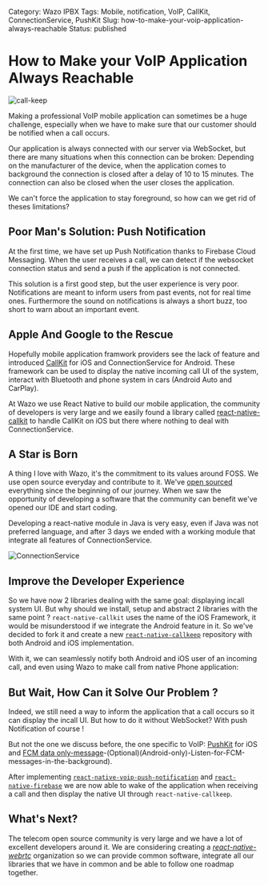 Category: Wazo IPBX
Tags: Mobile, notification, VoIP, CallKit, ConnectionService, PushKit
Slug: how-to-make-your-voip-application-always-reachable
Status: published

# How to Make your VoIP Application Always Reachable

![call-keep](https://user-images.githubusercontent.com/2076632/54532019-213ddf80-495d-11e9-85ee-7d2aa38a3fe9.gif)


Making a professional VoIP mobile application can sometimes be a huge challenge, especially when we have to make sure that our customer should be  notified when a call occurs.

Our application is always connected with our server via WebSocket, but there are many situations when this connection can be broken: Depending on the manufacturer of the device, when the application comes to background the connection is closed after a delay of 10 to 15 minutes. The connection can also be closed when the user closes the application.

We can't force the application to stay foreground, so how can we get rid of theses limitations?

## Poor Man's Solution: Push Notification

At the first time, we have set up Push Notification thanks to Firebase Cloud Messaging. When the user receives a call, we can detect if the websocket connection status and send a push if the application is not connected.

This solution is a first good step, but the user experience is very poor. Notifications are meant to inform users from past events, not for real time ones. Furthermore the sound on notifications is always a short buzz, too short to warn about an important event.

## Apple And Google to the Rescue

Hopefully mobile application framwork providers see the lack of feature and introduced [CallKit](https://developer.apple.com/videos/play/wwdc2016/230/) for iOS and ConnectionService for Android. These framework can be used to display the native incoming call UI of the system, interact with Bluetooth and phone system in cars (Android Auto and CarPlay).

At Wazo we use React Native to build our mobile application, the community of developers is very large and we easily found a library called [react-native-callkit](https://github.com/ianlin/react-native-callkit) to handle CallKit on iOS but there where nothing to deal with ConnectionService.

## A Star is Born

A thing I love with Wazo, it's the commitment to its values around FOSS. We use open source everyday and contribute to it. We've [open sourced](https://github.com/wazo-pbx/) everything since the beginning of our journey. When we saw the opportunity of developing a software that the community can benefit we've opened our IDE and start coding.

Developing a react-native module in Java is very easy, even if Java was not preferred language, and after 3 days we ended with a working module that integrate all features of ConnectionService. 

![ConnectionService](https://user-images.githubusercontent.com/2076632/54477272-c7161080-47dc-11e9-939e-f6d1faa49840.png)

## Improve the Developer Experience

So we have now 2 libraries dealing with the same goal: displaying incall system UI. But why should we install, setup and abstract 2 libraries with the same point ? 
`react-native-callkit` uses the name of the iOS Framework, it would be misunderstood if we integrate the Android feature in it. So we've decided to fork it and create a new [`react-native-callkeep`](https://github.com/wazo-pbx/react-native-callkeep) repository with both Android and iOS implementation.

With it, we can seamlessly notify both Android and iOS user of an incoming call, and even using Wazo to make call from native Phone application:

## But Wait, How Can it Solve Our Problem ?

Indeed, we still need a way to inform the application that a call occurs so it can display the incall UI. But how to do it without WebSocket?
With push Notification of course !

But not the one we discuss before, the one specific to VoIP: [PushKit](https://developer.apple.com/documentation/pushkit) for iOS and [FCM data only-message](https://rnfirebase.io/docs/v4.0.x/messaging/receiving-messages#4)-(Optional)(Android-only)-Listen-for-FCM-messages-in-the-background).

After implementing [`react-native-voip-push-notification`](https://github.com/ianlin/react-native-voip-push-notification) and [`react-native-firebase`](https://github.com/invertase/react-native-firebase) we are now able to wake of the application when receiving a call and then display the native UI through `react-native-callkeep`.

## What's Next?

The telecom open source community is very large and we have a lot of excellent developers around it. We are considering creating a [_react-native-webrtc_](https://react-native-webrtc.discourse.group/) organization so we can provide common software, integrate all our libraries that we have in common and be able to follow one roadmap together.
